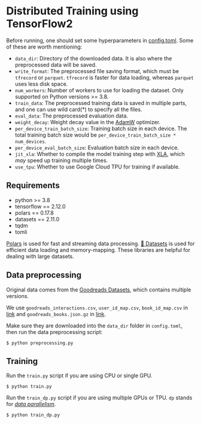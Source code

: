 # Distributed Training using TensorFlow2

Before running, one should set some hyperparameters in [config.toml](https://github.com/massquantity/tdfo/blob/main/tensorflow2/config.toml). Some of these are worth mentioning:

+ `data_dir`: Directory of the downloaded data. It is also where the preprocessed data will be saved.
+ `write_format`: The preprocessed file saving format, which must be `tfrecord` or `parquet`. `tfrecord` is faster for data loading, whereas `parquet` uses less disk space.
+ `num_workers`: Number of workers to use for loading the dataset. Only supported on Python versions >= 3.8.
+ `train_data`: The preprocessed training data is saved in multiple parts, and one can use wild card(*) to specify all the files.
+ `eval_data`: The preprocessed evaluation data.
+ `weight_decay`: Weight decay value in the [AdamW](https://www.tensorflow.org/api_docs/python/tf/keras/optimizers/AdamW) optimizer.
+ `per_device_train_batch_size`: Training batch size in each device. The total training batch size would be `per_device_train_batch_size * num_devices`.
+ `per_device_eval_batch_size`: Evaluation batch size in each device.
+ `jit_xla`: Whether to compile the model training step with [XLA](https://www.tensorflow.org/xla), which *may* speed up training multiple times.
+ `use_tpu`: Whether to use Google Cloud TPU for training if available.



## Requirements

+ python >= 3.8
+ tensorflow == 2.12.0
+ polars == 0.17.8
+ datasets == 2.11.0
+ tqdm
+ tomli

[Polars](https://github.com/pola-rs/polars) is used for fast and streaming data processing. [🤗 Datasets](https://github.com/huggingface/datasets) is used for efficient data loading and memory-mapping. These libraries are helpful for dealing with large datasets.



## Data preprocessing

Original data comes from the [Goodreads Datasets](https://github.com/MengtingWan/goodreads), which contains multiple versions.

We use `goodreads_interactions.csv`, `user_id_map.csv`, `book_id_map.csv` in [link](https://sites.google.com/eng.ucsd.edu/ucsdbookgraph/shelves) and `goodreads_books.json.gz` in [link](https://sites.google.com/eng.ucsd.edu/ucsdbookgraph/books).

Make sure they are downloaded into the `data_dir` folder in `config.toml`, then run the data preprocessing script:

```shell
$ python preprocessing.py
```



## Training

Run the `train.py` script if you are using CPU or single GPU.

```shell
$ python train.py
```

Run the `train_dp.py` script if you are using multiple GPUs or TPU. `dp` stands for [*data parallelism*](https://en.wikipedia.org/wiki/Data_parallelism).

```shell
$ python train_dp.py
```

